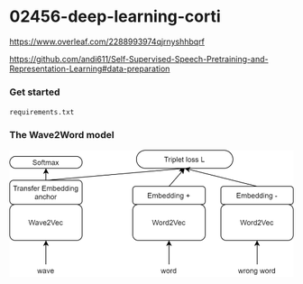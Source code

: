 # 02456-deep-learning-corti

https://www.overleaf.com/2288993974qjrnyshhbqrf

https://github.com/andi611/Self-Supervised-Speech-Pretraining-and-Representation-Learning#data-preparation

### Get started
``
requirements.txt
``

### The Wave2Word model

![model_idea](images/model_idea.png)
